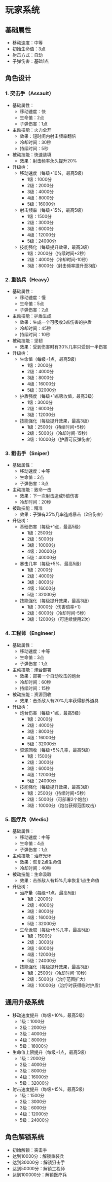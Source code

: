 # 玩家系统

## 基础属性
- 移动速度：中等
- 初始生命值：3点
- 射击方式：自动
- 子弹伤害：基础1点

## 角色设计

### 1. 突击手（Assault）
- 基础属性：
  * 移动速度：快
  * 生命值：2点
  * 子弹伤害：1点
- 主动技能：火力全开
  * 效果：短时间内射击频率翻倍
  * 冷却时间：30秒
  * 持续时间：5秒
- 被动技能：快速装填
  * 效果：射击频率永久提升20%
- 升级树：
  * 移动速度（每级+10%，最高5级）
    - 1级：1000分
    - 2级：2000分
    - 3级：4000分
    - 4级：8000分
    - 5级：16000分
  * 射击频率（每级+15%，最高5级）
    - 1级：1500分
    - 2级：3000分
    - 3级：6000分
    - 4级：12000分
    - 5级：24000分
  * 技能强化（每级提升效果，最高3级）
    - 1级：2000分（持续时间+2秒）
    - 2级：4000分（冷却时间-10秒）
    - 3级：8000分（射击频率提升至3倍）

### 2. 重装兵（Heavy）
- 基础属性：
  * 移动速度：慢
  * 生命值：5点
  * 子弹伤害：2点
- 主动技能：护盾生成
  * 效果：生成一个可吸收3点伤害的护盾
  * 冷却时间：45秒
  * 持续时间：10秒
- 被动技能：坚韧
  * 效果：受到伤害时有30%几率只受到一半伤害
- 升级树：
  * 生命值（每级+1点，最高5级）
    - 1级：2000分
    - 2级：4000分
    - 3级：8000分
    - 4级：16000分
    - 5级：32000分
  * 护盾强度（每级+1点吸收值，最高3级）
    - 1级：3000分
    - 2级：6000分
    - 3级：12000分
  * 技能强化（每级提升效果，最高3级）
    - 1级：2500分（持续时间+5秒）
    - 2级：5000分（冷却时间-15秒）
    - 3级：10000分（护盾可反弹伤害）

### 3. 狙击手（Sniper）
- 基础属性：
  * 移动速度：中等
  * 生命值：2点
  * 子弹伤害：3点
- 主动技能：致命一击
  * 效果：下一次射击造成5倍伤害
  * 冷却时间：20秒
- 被动技能：精准
  * 效果：子弹有25%几率造成暴击（2倍伤害）
- 升级树：
  * 基础伤害（每级+1点，最高5级）
    - 1级：2500分
    - 2级：5000分
    - 3级：10000分
    - 4级：20000分
    - 5级：40000分
  * 暴击几率（每级+5%，最高5级）
    - 1级：2000分
    - 2级：4000分
    - 3级：8000分
    - 4级：16000分
    - 5级：32000分
  * 技能强化（每级提升效果，最高3级）
    - 1级：3000分（伤害倍率+1）
    - 2级：6000分（冷却时间-5秒）
    - 3级：12000分（可连续使用2次）

### 4. 工程师（Engineer）
- 基础属性：
  * 移动速度：中等
  * 生命值：3点
  * 子弹伤害：1点
- 主动技能：炮台部署
  * 效果：部署一个自动攻击的炮台
  * 冷却时间：60秒
  * 持续时间：15秒
- 被动技能：资源回收
  * 效果：击杀敌人有20%几率获得额外道具
- 升级树：
  * 炮台伤害（每级+1点，最高5级）
    - 1级：2000分
    - 2级：4000分
    - 3级：8000分
    - 4级：16000分
    - 5级：32000分
  * 资源回收（每级+5%几率，最高5级）
    - 1级：1500分
    - 2级：3000分
    - 3级：6000分
    - 4级：12000分
    - 5级：24000分
  * 技能强化（每级提升效果，最高3级）
    - 1级：2500分（持续时间+5秒）
    - 2级：5000分（可部署2个炮台）
    - 3级：10000分（炮台获得范围攻击）

### 5. 医疗兵（Medic）
- 基础属性：
  * 移动速度：中等
  * 生命值：4点
  * 子弹伤害：1点
- 主动技能：治疗光环
  * 效果：恢复2点生命值
  * 冷却时间：40秒
- 被动技能：生命汲取
  * 效果：击杀敌人有15%几率恢复1点生命值
- 升级树：
  * 治疗量（每级+1点，最高5级）
    - 1级：2000分
    - 2级：4000分
    - 3级：8000分
    - 4级：16000分
    - 5级：32000分
  * 生命汲取（每级+5%几率，最高5级）
    - 1级：1500分
    - 2级：3000分
    - 3级：6000分
    - 4级：12000分
    - 5级：24000分
  * 技能强化（每级提升效果，最高3级）
    - 1级：2500分（冷却时间-10秒）
    - 2级：5000分（治疗范围扩大）
    - 3级：10000分（治疗时获得临时护盾）

## 通用升级系统
- 移动速度提升（每级+10%，最高5级）
  * 1级：1000分
  * 2级：2000分
  * 3级：4000分
  * 4级：8000分
  * 5级：16000分
- 生命值上限提升（每级+1点，最高5级）
  * 1级：2000分
  * 2级：4000分
  * 3级：8000分
  * 4级：16000分
  * 5级：32000分
- 射击速度提升（每级+15%，最高5级）
  * 1级：1500分
  * 2级：3000分
  * 3级：6000分
  * 4级：12000分
  * 5级：24000分

## 角色解锁系统
- 初始解锁：突击手
- 达到10000分：解锁重装兵
- 达到30000分：解锁狙击手
- 达到50000分：解锁工程师
- 达到100000分：解锁医疗兵 
